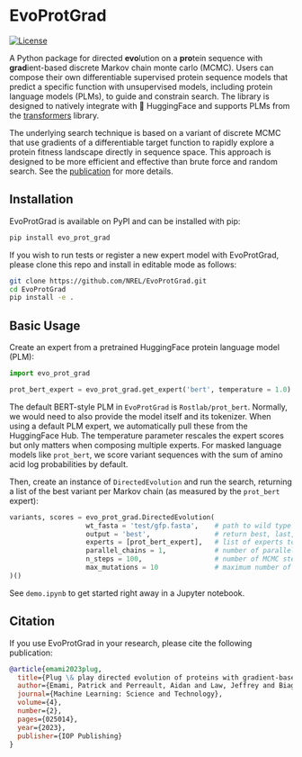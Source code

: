# EvoProtGrad

[![License](https://img.shields.io/badge/License-BSD_3--Clause-blue.svg)](https://opensource.org/licenses/BSD-3-Clause)

A Python package for directed **evo**lution on a **pro**tein sequence with **grad**ient-based discrete Markov chain monte carlo (MCMC). Users can compose their own differentiable supervised protein sequence models that predict a specific function with unsupervised models, including protein language models (PLMs), to guide and constrain search. The library is designed to natively integrate with 🤗 HuggingFace and supports PLMs from the [transformers](https://huggingface.co/docs/transformers/index) library.

The underlying search technique is based on a variant of discrete MCMC that use gradients of a differentiable target function to rapidly explore a protein fitness landscape directly in sequence space. This approach is designed to be more efficient and effective than brute force and random search. See the [publication](https://doi.org/10.1088/2632-2153/accacd) for more details.


## Installation

EvoProtGrad is available on PyPI and can be installed with pip:

```bash
pip install evo_prot_grad
```

If you wish to run tests or register a new expert model with EvoProtGrad, please clone this repo and install in editable mode as follows:

```bash
git clone https://github.com/NREL/EvoProtGrad.git
cd EvoProtGrad
pip install -e .
```

## Basic Usage

Create an expert from a pretrained HuggingFace protein language model (PLM):

```python
import evo_prot_grad

prot_bert_expert = evo_prot_grad.get_expert('bert', temperature = 1.0)
```
The default BERT-style PLM in `EvoProtGrad` is `Rostlab/prot_bert`. Normally, we would need to also provide the model itself and its tokenizer. When using a default PLM expert, we automatically pull these from the HuggingFace Hub. The temperature parameter rescales the expert scores but only matters when composing multiple experts. For masked language models like `prot_bert`, we score variant sequences with the sum of amino acid log probabilities by default.

Then, create an instance of `DirectedEvolution` and run the search, returning a list of the best variant per Markov chain (as measured by the `prot_bert` expert):

```python
variants, scores = evo_prot_grad.DirectedEvolution(
                   wt_fasta = 'test/gfp.fasta',    # path to wild type fasta file
                   output = 'best',                # return best, last, all variants    
                   experts = [prot_bert_expert],   # list of experts to compose
                   parallel_chains = 1,            # number of parallel chains to run
                   n_steps = 100,                  # number of MCMC steps per chain
                   max_mutations = 10              # maximum number of mutations per variant
)()
```

See `demo.ipynb` to get started right away in a Jupyter notebook.

## Citation

If you use EvoProtGrad in your research, please cite the following publication:

```bibtex
@article{emami2023plug,
  title={Plug \& play directed evolution of proteins with gradient-based discrete MCMC},
  author={Emami, Patrick and Perreault, Aidan and Law, Jeffrey and Biagioni, David and John, Peter St},
  journal={Machine Learning: Science and Technology},
  volume={4},
  number={2},
  pages={025014},
  year={2023},
  publisher={IOP Publishing}
}
```
